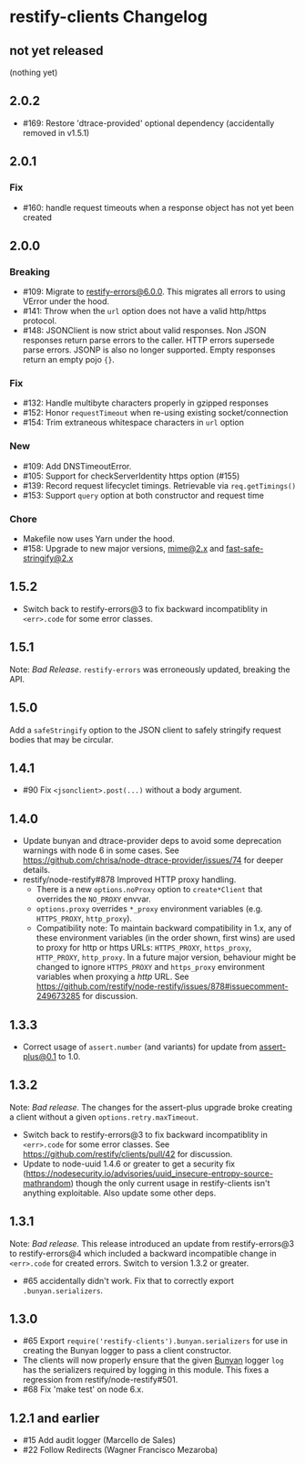 # restify-clients Changelog

## not yet released

(nothing yet)

## 2.0.2

* #169: Restore 'dtrace-provided' optional dependency (accidentally removed
  in v1.5.1)

## 2.0.1

### Fix ###
* #160: handle request timeouts when a response object has not yet been created

## 2.0.0

### Breaking ###
* #109: Migrate to restify-errors@6.0.0. This migrates all errors to using
  VError under the hood.
* #141: Throw when the `url` option does not have a valid http/https protocol.
* #148: JSONClient is now strict about valid responses. Non JSON responses
  return parse errors to the caller. HTTP errors supersede parse errors. JSONP
  is also no longer supported. Empty responses return an empty pojo `{}`.

### Fix ###
* #132: Handle multibyte characters properly in gzipped responses
* #152: Honor `requestTimeout` when re-using existing socket/connection
* #154: Trim extraneous whitespace characters in `url` option

### New ###
* #109: Add DNSTimeoutError.
* #105: Support for checkServerIdentity https option (#155)
* #139: Record request lifecyclet timings. Retrievable via `req.getTimings()`
* #153: Support `query` option at both constructor and request time

### Chore ###
* Makefile now uses Yarn under the hood.
* #158: Upgrade to new major versions, mime@2.x and fast-safe-stringify@2.x

## 1.5.2

- Switch back to restify-errors@3 to fix backward incompatiblity in
  `<err>.code` for some error classes.

## 1.5.1

Note: *Bad Release*. `restify-errors` was erroneously updated, breaking
the API.

## 1.5.0

Add a `safeStringify` option to the JSON client to safely stringify request
bodies that may be circular.

## 1.4.1

- #90 Fix `<jsonclient>.post(...)` without a body argument.

## 1.4.0

- Update bunyan and dtrace-provider deps to avoid some deprecation warnings
  with node 6 in some cases. See
  <https://github.com/chrisa/node-dtrace-provider/issues/74> for deeper
  details.
- restify/node-restify#878 Improved HTTP proxy handling.
    - There is a new `options.noProxy` option to `create*Client` that overrides
      the `NO_PROXY` envvar.
    - `options.proxy` overrides `*_proxy` environment variables (e.g.
      `HTTPS_PROXY`, `http_proxy`).
    - Compatibility note: To maintain backward compatibility in 1.x, any of
      these environment variables (in the order shown, first wins) are used to
      proxy for http or https URLs: `HTTPS_PROXY`, `https_proxy`, `HTTP_PROXY`,
      `http_proxy`. In a future major version, behaviour might be changed
      to ignore `HTTPS_PROXY` and `https_proxy` environment variables when
      proxying a *http* URL. See
      <https://github.com/restify/node-restify/issues/878#issuecomment-249673285>
      for discussion.

## 1.3.3

- Correct usage of `assert.number` (and variants) for update from
  assert-plus@0.1 to 1.0.

## 1.3.2

Note: *Bad release.* The changes for the assert-plus upgrade broke
creating a client without a given `options.retry.maxTimeout`.

- Switch back to restify-errors@3 to fix backward incompatiblity in
  `<err>.code` for some error classes. See
  <https://github.com/restify/clients/pull/42> for discussion.
- Update to node-uuid 1.4.6 or greater to get a security fix
  (https://nodesecurity.io/advisories/uuid_insecure-entropy-source-mathrandom)
  though the only current usage in restify-clients isn't anything
  exploitable. Also update some other deps.

## 1.3.1

Note: *Bad release.* This release introduced an update from restify-errors@3 to
restify-errors@4 which included a backward incompatible change in `<err>.code`
for created errors. Switch to version 1.3.2 or greater.

- #65 accidentally didn't work. Fix that to correctly export
  `.bunyan.serializers`.

## 1.3.0

- #65 Export `require('restify-clients').bunyan.serializers` for use in
  creating the Bunyan logger to pass a client constructor.
- The clients will now properly ensure that the given
  [Bunyan](https://github.com/trentm/node-bunyan) logger `log` has the
  serializers required by logging in this module. This fixes a regression
  from restify/node-restify#501.
- #68 Fix 'make test' on node 6.x.

## 1.2.1 and earlier
- #15 Add audit logger (Marcello de Sales)
- #22 Follow Redirects (Wagner Francisco Mezaroba)
